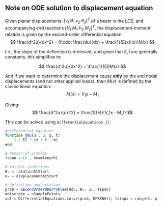## Note on ODE solution to displacement equation
Given planar displacements: $[v_1 \; \theta_1  \; v_2 \; \theta_2]^T$ of a beam in the LCS, and accompanying end reactions $[V_1 \; M_1 \; V_2 \; M_2]^T$, the displacement-moment relation is given by the second-order differential equation:
$$
\frac{d^2u}{dx^2} = 0\cdot \frac{du}{dx} + \frac{1}{E(x)I(x)}M(x)
$$

I.e., the slope of the deflection is irrelevant, and given that $E,I$ are generally constants, this simplifies to:

$$
\frac{d^2u}{dx^2} =  \frac{1}{EI}M(x)
$$

And if we want to determine the displacement cause **only** by the end nodal displacements (and not other applied loads), then $M(x)$ is defined by the closed linear equation:
$$
M(x) = V_1x - M_1
$$

Giving:
$$
\frac{d^2u}{dx^2} =  \frac{1}{EI}(V_1x - M_1)
$$

This can be solved using `DifferentialEquations.jl`:

```julia
#differential equation
function ddu(u′, u, p, t)
    1 / EI * (v * t - m)
end

# domain of problem
tspan = (0., beamlength)

# initial conditions
θₒ = rotationAtStart
uₒ = displacementAtStart

# definition and solution
prob = SecondOrderODEProblem(ddu, θₒ, uₒ, tspan)
ndiscrete = nSamplePoints
sol = DifferentialEquations.solve(prob, DPRKN6(); tstops = range(0, p.length, ndiscrete))
```

